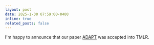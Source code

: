 ```yaml
---
layout: post
date: 2025-1-30 07:59:00-0400
inline: true
related_posts: false
---
```


I'm happy to announce that our paper [ADAPT](https://openreview.net/forum?id=bZzXgheUSD) was accepted into TMLR.
